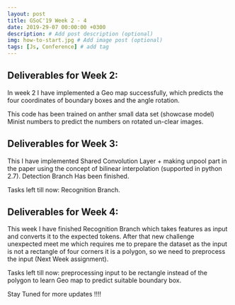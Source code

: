 ```yaml
---
layout: post
title: GSoC'19 Week 2 - 4
date: 2019-29-07 00:00:00 +0300
description: # Add post description (optional)
img: how-to-start.jpg # Add image post (optional)
tags: [Js, Conference] # add tag
---
```


## Deliverables for Week 2:

In week 2 I have implemented a Geo map successfully, which predicts the four coordinates of boundary boxes and the angle rotation.

This code has been trained on anther small data set (showcase model) Minist numbers to predict the numbers on rotated un-clear images.

## Deliverables for Week 3:

This I have implemented Shared Convolution Layer + making unpool part in the paper using the concept of bilinear interpolation (supported in python 2.7). Detection Branch Has been finished.

Tasks left till now: Recognition Branch.

## Deliverables for Week 4:

This week I have finished Recognition Branch which takes features as input and converts it to the expected tokens. After that new challenge unexpected meet me which requires me to prepare the dataset as the input is not a rectangle of four corners it is a polygon, so we need to preprocess the input (Next Week assignment).

Tasks left till now: preprocessing input to be rectangle instead of the polygon to learn Geo map to predict suitable boundary box.

Stay Tuned for more updates !!!!
